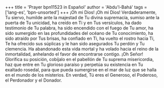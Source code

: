 +++
title = 'Prayer bpn11523 in Español'
author = 'Abdu'l-Bahá'
tags = ['lang-es', 'bpn-unsorted']
+++
¡Oh mi Dios! ¡Oh mi Dios! Verdaderamente, Tu siervo, humilde ante la majestad de Tu divina supremacía, sumiso ante la puerta de Tu unicidad, ha creído en Ti y en Tus versículos, ha dado testimonio de Tu palabra, ha sido encendido con el fuego de Tu amor, ha sido sumergido en las profundidades del océano de Tu conocimiento, ha sido atraído por Tus brisas, ha confiado en Ti, ha vuelto el rostro hacia Ti, Te ha ofrecido sus súplicas y le han sido asegurados Tu perdón y Tu clemencia. Ha abandonado esta vida mortal y ha volado hacia el reino de la inmortalidad, anhelando el favor de encontrarse contigo.
¡Oh Señor! Glorifica su posición, cobíjalo en el pabellón de Tu suprema misericordia, haz que entre en Tu glorioso paraíso y perpetúa su existencia en Tu exaltado rosedal, para que pueda sumergirse en el mar de luz que se halla en el mundo de los misterios.
En verdad, Tú eres el Generoso, el Poderoso, el Perdonador y el Donador.
